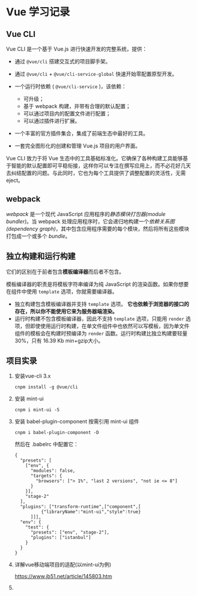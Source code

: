 # Vue 学习记录



## Vue CLI

Vue CLI 是一个基于 Vue.js 进行快速开发的完整系统，提供：

- 通过 `@vue/cli` 搭建交互式的项目脚手架。

- 通过 `@vue/cli` + `@vue/cli-service-global` 快速开始零配置原型开发。

- 一个运行时依赖 (  `@vue/cli-service` )，该依赖：

  - 可升级；
  - 基于 webpack 构建，并带有合理的默认配置；
  - 可以通过项目内的配置文件进行配置；
  - 可以通过插件进行扩展。

- 一个丰富的官方插件集合，集成了前端生态中最好的工具。

- 一套完全图形化的创建和管理 Vue.js 项目的用户界面。

Vue CLI 致力于将 Vue 生态中的工具基础标准化。它确保了各种构建工具能够基于智能的默认配置即可平稳衔接，这样你可以专注在撰写应用上，而不必花好几天去纠结配置的问题。与此同时，它也为每个工具提供了调整配置的灵活性，无需 eject。

## webpack

*webpack* 是一个现代 JavaScript 应用程序的*静态模块打包器(module bundler)*。当 webpack 处理应用程序时，它会递归地构建一个*依赖关系图(dependency graph)*，其中包含应用程序需要的每个模块，然后将所有这些模块打包成一个或多个 *bundle*。

## 独立构建和运行构建

它们的区别在于前者包含**模板编译器**而后者不包含。

模板编译器的职责是将模板字符串编译为纯 JavaScript 的渲染函数。如果你想要在组件中使用 `template` 选项，你就需要编译器。

- 独立构建包含模板编译器并支持 `template` 选项。 **它也依赖于浏览器的接口的存在，所以你不能使用它来为服务器端渲染。**
- 运行时构建不包含模板编译器，因此不支持 `template` 选项，只能用 `render` 选项，但即使使用运行时构建，在单文件组件中也依然可以写模板，因为单文件组件的模板会在构建时预编译为 `render` 函数。运行时构建比独立构建要轻量30%，只有 16.39 Kb min+gzip大小。

##  项目实录

1. 安装vue-cli 3.x

   ```
   cnpm install -g @vue/cli
   ```

2. 安装 mint-ui

   ```
   cnpm i mint-ui -S
   ```

3. 安装 babel-plugin-component 按需引用 mint-ui 组件

   ```
   cnpm i babel-plugin-component -D
   ```
   然后在 .babelrc 中配置它：

   ```
   {
     "presets": [
       ["env", {
         "modules": false,
         "targets": {
           "browsers": ["> 1%", "last 2 versions", "not ie <= 8"]
         }
       }],
       "stage-2"
     ],
     "plugins": ["transform-runtime",["component",[
             {"libraryName":"mint-ui","style":true}
         ]]],
     "env": {
       "test": {
         "presets": ["env", "stage-2"],
         "plugins": ["istanbul"]
       }
     }
   }
   ```

4. 详解vue移动端项目的适配(以mint-ui为例)

   https://www.jb51.net/article/145803.htm

5. 

